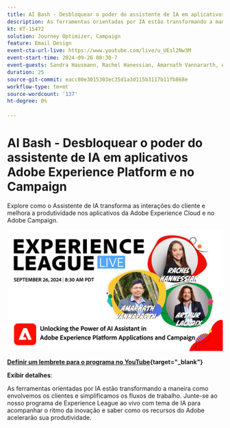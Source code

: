```yaml
---
title: AI Bash - Desbloquear o poder do assistente de IA em aplicativos Adobe Experience Platform e no Campaign
description: As ferramentas orientadas por IA estão transformando a maneira como envolvemos os clientes e simplificamos os fluxos de trabalho. Junte-se ao nosso webinário ao vivo sobre Experience League com tema de IA para acompanhar o ritmo da inovação e saber como os recursos do Adobe acelerarão sua produtividade. 
kt: KT-15472
solution: Journey Optimizer, Campaign
feature: Email Design
event-cta-url-live: https://www.youtube.com/live/u_UEsl2Nw3M
event-start-time: 2024-09-26 08:30-7
event-guests: Sandra Hausmann, Rachel Hanessian, Amarnath Vannararth, Arthur Lacroix
duration: 25
source-git-commit: eacc80e3015303ec35d1a3d115b3117b11fb868e
workflow-type: tm+mt
source-wordcount: '137'
ht-degree: 0%

---
```


# AI Bash - Desbloquear o poder do assistente de IA em aplicativos Adobe Experience Platform e no Campaign

Explore como o Assistente de IA transforma as interações do cliente e melhora a produtividade nos aplicativos da Adobe Experience Cloud e no Adobe Campaign. 

[![ExL LIVE 26 de setembro de 2024](assets/ep40-web-banner.png)](https://www.youtube.com/watch?v=J48CNmcV7wc)

**[Definir um lembrete para o programa no YouTube](https://www.youtube.com/watch?v=J48CNmcV7wc){target="_blank"}**

**Exibir detalhes**:

As ferramentas orientadas por IA estão transformando a maneira como envolvemos os clientes e simplificamos os fluxos de trabalho. Junte-se ao nosso programa de Experience League ao vivo com tema de IA para acompanhar o ritmo da inovação e saber como os recursos do Adobe acelerarão sua produtividade. 


